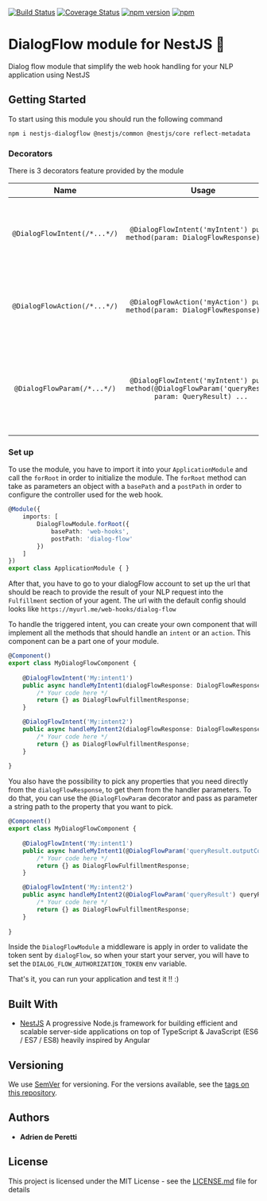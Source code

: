 [![Build Status](https://travis-ci.org/adrien2p/nestjs-dialogflow.svg?branch=master)](https://travis-ci.org/adrien2p/nestjs-dialogflow.svg?branch=master)
[![Coverage Status](https://coveralls.io/repos/github/adrien2p/nestjs-dialogflow/badge.svg?branch=master)](https://coveralls.io/github/adrien2p/nestjs-dialogflow?branch=master)
[![npm version](https://badge.fury.io/js/nestjs-dialogflow.svg)](https://badge.fury.io/js/nestjs-dialogflow)
[![npm](https://img.shields.io/npm/dm/nestjs-dialogflow.svg)](https://badge.fury.io/js/nestjs-dialogflow)

# DialogFlow module for NestJS :satellite:

Dialog flow module that simplify the web hook handling for your NLP application using NestJS

## Getting Started

To start using this module you should run the following command

`npm i nestjs-dialogflow @nestjs/common @nestjs/core reflect-metadata`

### Decorators

There is 3 decorators feature provided by the module


| Name | Usage | behavior |
|:----:|:-----:|:--------:|
|`@DialogFlowIntent(/*...*/)`| `@DialogFlowIntent('myIntent') public method(param: DialogFlowResponse) ... `| Handle the specified intent into the decorated method |
|`@DialogFlowAction(/*...*/)`| `@DialogFlowAction('myAction') public method(param: DialogFlowResponse) ... `| Handle the specified action into the decorated method |
|`@DialogFlowParam(/*...*/)`| `@DialogFlowIntent('myIntent') public method(@DialogFlowParam('queryResult') param: QueryResult) ... `| Get the value of the property specified through the parameter decorator |


### Set up

To use the module, you have to import it into your `ApplicationModule` and call the `forRoot` in order
to initialize the module. The `forRoot` method can take as parameters an object with a `basePath` and a `postPath`
in order to configure the controller used for the web hook.

```ts
@Module({
    imports: [
        DialogFlowModule.forRoot({
            basePath: 'web-hooks',
            postPath: 'dialog-flow'
        })
    ]
})
export class ApplicationModule { }
```

After that, you have to go to your dialogFlow account to set up the url that should be reach to provide the result of
your NLP request into the `Fulfillment` section of your agent. The url with the default config should looks like `https://myurl.me/web-hooks/dialog-flow`

To handle the triggered intent, you can create your own component that will implement all the methods that should handle
an `intent` or an `action`. This component can be a part one of your module.

```ts
@Component()
export class MyDialogFlowComponent {
    
    @DialogFlowIntent('My:intent1')
    public async handleMyIntent1(dialogFlowResponse: DialogFlowResponse): Promise<DialogFlowFulfillmentResponse> {
        /* Your code here */
        return {} as DialogFlowFulfillmentResponse;
    }

    @DialogFlowIntent('My:intent2')
    public async handleMyIntent2(dialogFlowResponse: DialogFlowResponse): Promise<DialogFlowFulfillmentResponse> {
        /* Your code here */
        return {} as DialogFlowFulfillmentResponse;
    }
    
}
```

You also have the possibility to pick any properties that you need directly from the `dialogFlowResponse`, to get them from 
the handler parameters. To do that, you can use the `@DialogFlowParam` decorator and pass as parameter a string path to
the property that you want to pick.

```ts
@Component()
export class MyDialogFlowComponent {
    
    @DialogFlowIntent('My:intent1')
    public async handleMyIntent1(@DialogFlowParam('queryResult.outputContexts') outputContexts: OutputContexts): Promise<DialogFlowFulfillmentResponse> {
        /* Your code here */
        return {} as DialogFlowFulfillmentResponse;
    }

    @DialogFlowIntent('My:intent2')
    public async handleMyIntent2(@DialogFlowParam('queryResult') queryResult: QueryResult): Promise<DialogFlowFulfillmentResponse> {
        /* Your code here */
        return {} as DialogFlowFulfillmentResponse;
    }
    
}
```

Inside the `DialogFlowModule` a middleware is apply in order to validate the token sent by `dialogFlow`, so when your start
your server, you will have to set the `DIALOG_FLOW_AUTHORIZATION_TOKEN` env variable.

That's it, you can run your application and test it !! :)

## Built With

* [NestJS](https://github.com/nestjs/nest) A progressive Node.js framework for building efficient and scalable server-side applications on top of TypeScript & JavaScript (ES6 / ES7 / ES8) heavily inspired by Angular 


## Versioning

We use [SemVer](http://semver.org/) for versioning. For the versions available, see the [tags on this repository](https://github.com/adrien2p/nestjs-dialogflow/tags). 

## Authors

* **Adrien de Peretti** 

## License

This project is licensed under the MIT License - see the [LICENSE.md](LICENSE.md) file for details
